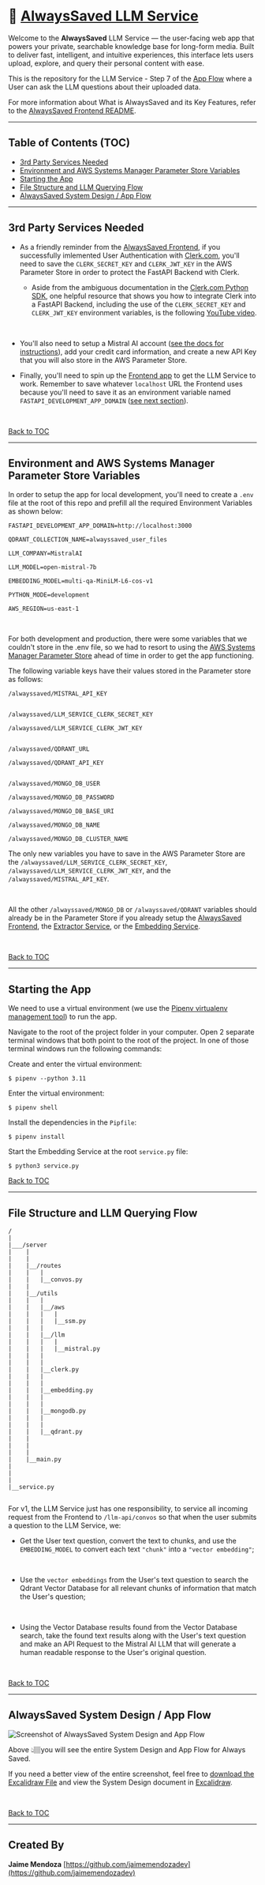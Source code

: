 # 🧠 [AlwaysSaved LLM Service](https://github.com/jaimemendozadev/alwayssaved-llm-service)

Welcome to the **AlwaysSaved** LLM Service — the user-facing web app that powers your private, searchable knowledge base for long-form media. Built to deliver fast, intelligent, and intuitive experiences, this interface lets users upload, explore, and query their personal content with ease.

This is the repository for the LLM Service - Step 7 of the [App Flow](#alwayssaved-system-design--app-flow) where a User can ask the LLM questions about their uploaded data.


For more information about What is AlwaysSaved and its Key Features, refer to the [AlwaysSaved Frontend README](https://github.com/jaimemendozadev/alwayssaved-fe-app).

---

## Table of Contents (TOC)

- [3rd Party Services Needed](#3rd-party-services-needed)
- [Environment and AWS Systems Manager Parameter Store Variables](#environment-and-aws-systems-manager-parameter-store-variables)
- [Starting the App](#starting-the-app)
- [File Structure and LLM Querying Flow](#file-structure-and-llm-querying-flow)
- [AlwaysSaved System Design / App Flow](#alwayssaved-system-design--app-flow)


---


## 3rd Party Services Needed

- As a friendly reminder from the [AlwaysSaved Frontend](https://github.com/jaimemendozadev/alwayssaved-fe-app), if you successfully imlemented User Authentication with <a href="https://clerk.com/" target="_blank">Clerk.com</a>, you'll need to save the `CLERK_SECRET_KEY` and `CLERK_JWT_KEY` in the AWS Parameter Store in order to protect the FastAPI Backend with Clerk.

  - Aside from the ambiguous documentation in the [Clerk.com Python SDK](https://github.com/clerk/clerk-sdk-python?tab=readme-ov-file#request-authentication), one helpful resource that shows you how to integrate Clerk into a FastAPI Backend, including the use of the `CLERK_SECRET_KEY` and `CLERK_JWT_KEY` environment variables, is the following [YouTube video](https://youtu.be/13tMEW8r6C0?t=3752).

<br />

- You'll also need to setup a Mistral AI account ([see the docs for instructions](https://docs.mistral.ai/getting-started/quickstart/)), add your credit card  information, and create a new API Key that you will also store in the AWS Parameter Store.

- Finally, you'll need to spin up the [Frontend app](https://github.com/jaimemendozadev/alwayssaved-fe-app) to get the LLM Service to work. Remember to save whatever `localhost` URL the Frontend uses because you'll need to save it as an environment variable named `FASTAPI_DEVELOPMENT_APP_DOMAIN` ([see next section](#environment-and-aws-systems-manager-parameter-store-variables)).

<br />


[Back to TOC](#table-of-contents-toc)


---

## Environment and AWS Systems Manager Parameter Store Variables

In order to setup the app for local development, you'll need to create a `.env` file at the root of this repo and prefill all the required Environment Variables as shown below:



```
FASTAPI_DEVELOPMENT_APP_DOMAIN=http://localhost:3000

QDRANT_COLLECTION_NAME=alwayssaved_user_files

LLM_COMPANY=MistralAI

LLM_MODEL=open-mistral-7b

EMBEDDING_MODEL=multi-qa-MiniLM-L6-cos-v1

PYTHON_MODE=development

AWS_REGION=us-east-1

```

<br />


For both development and production, there were some variables that we couldn't store in the .env file, so we had to resort to using the <a href="https://aws.amazon.com/systems-manager/" target="_blank">AWS Systems Manager Parameter Store</a> ahead of time in order to get the app functioning.


The following variable keys have their values stored in the Parameter store as follows:

```
/alwayssaved/MISTRAL_API_KEY


/alwayssaved/LLM_SERVICE_CLERK_SECRET_KEY

/alwayssaved/LLM_SERVICE_CLERK_JWT_KEY


/alwayssaved/QDRANT_URL

/alwayssaved/QDRANT_API_KEY


/alwayssaved/MONGO_DB_USER

/alwayssaved/MONGO_DB_PASSWORD

/alwayssaved/MONGO_DB_BASE_URI

/alwayssaved/MONGO_DB_NAME

/alwayssaved/MONGO_DB_CLUSTER_NAME

```

The only new variables you have to save in the AWS Parameter Store are the `/alwayssaved/LLM_SERVICE_CLERK_SECRET_KEY`, `/alwayssaved/LLM_SERVICE_CLERK_JWT_KEY`, and the `/alwayssaved/MISTRAL_API_KEY`.

<br />

All the other `/alwayssaved/MONGO_DB` or `/alwayssaved/QDRANT` variables should already be in the Parameter Store if you already setup the [AlwaysSaved Frontend](#https://github.com/jaimemendozadev/alwayssaved-fe-app), the [Extractor Service](https://github.com/jaimemendozadev/alwayssaved-extractor-service), or the [Embedding Service](https://github.com/jaimemendozadev/alwayssaved-embedding-service).



<br />

[Back to TOC](#table-of-contents-toc)

---
## Starting the App

We need to use a virtual environment (we use the [Pipenv virtualenv management tool](https://pipenv.pypa.io/en/latest/)) to run the app.

Navigate to the root of the project folder in your computer. Open 2 separate terminal windows that both point to the root of the project. In one of those terminal windows run the following commands:


Create and enter the virtual environment:
```
$ pipenv --python 3.11

```


Enter the virtual environment:

```
$ pipenv shell
```

Install the dependencies in the `Pipfile`:

```
$ pipenv install
```


Start the Embedding Service at the root `service.py` file:

```
$ python3 service.py
```




[Back to TOC](#table-of-contents-toc)

---
## File Structure and LLM Querying Flow

```
/
|
|___/server
|    |
|    |
|    |__/routes
|    |   |
|    |   |__convos.py
|    |
|    |__/utils
|    |   |
|    |   |__/aws
|    |   |   |
|    |   |   |__ssm.py
|    |   |
|    |   |__/llm
|    |   |   |
|    |   |   |__mistral.py
|    |   |
|    |   |
|    |   |__clerk.py
|    |   |
|    |   |
|    |   |__embedding.py
|    |   |
|    |   |
|    |   |__mongodb.py
|    |   |
|    |   |
|    |   |__qdrant.py
|    |
|    |
|    |
|    |__main.py
|
|
|
|__service.py


```
For v1, the LLM Service just has one responsibility, to service all incoming request from the Frontend to `/llm-api/convos` so that when the user submits a question to the LLM Service, we:

 - Get the User text question, convert the text to chunks, and use the `EMBEDDING_MODEL` to convert each text `"chunk"` into a `"vector embedding"`;

 <br />

 - Use the `vector embeddings` from the User's text question to search the Qdrant Vector Database for all relevant chunks of information that match the User's question;

 <br />

 - Using the Vector Database results found from the Vector Database search, take the found text results along with the User's text question and make an API Request to the Mistral AI LLM that will generate a human readable response to the User's original question.<br />

<br />



[Back to TOC](#table-of-contents-toc)

---


## AlwaysSaved System Design / App Flow

<img src="https://raw.githubusercontent.com/jaimemendozadev/alwayssaved-fe-app/refs/heads/main/README/alwayssaved-system-design.png" alt="Screenshot of AlwaysSaved System Design and App Flow" />

Above 👆🏽you will see the entire System Design and App Flow for Always Saved.

If you need a better view of the entire screenshot, feel free to [download the Excalidraw File](https://github.com/jaimemendozadev/alwayssaved-fe-app/blob/main/README/alwayssaved-system-design.excalidraw) and view the System Design document in <a href="https://excalidraw.com/" target="_blank">Excalidraw</a>.

<br />

[Back to TOC](#table-of-contents-toc)

---

## Created By

**Jaime Mendoza**
[https://github.com/jaimemendozadev](https://github.com/jaimemendozadev)
